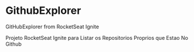 # GithubExplorer
GitHubExplorer from RocketSeat Ignite

Projeto RocketSeat Ignite para Listar os Repositorios Proprios que Estao No Github
